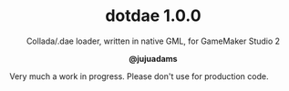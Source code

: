 <h1 align="center">dotdae 1.0.0</h1>

<p align="center">Collada/.dae loader, written in native GML, for GameMaker Studio 2 </p>

<p align="center"><b>@jujuadams</b></p>

Very much a work in progress. Please don't use for production code.
